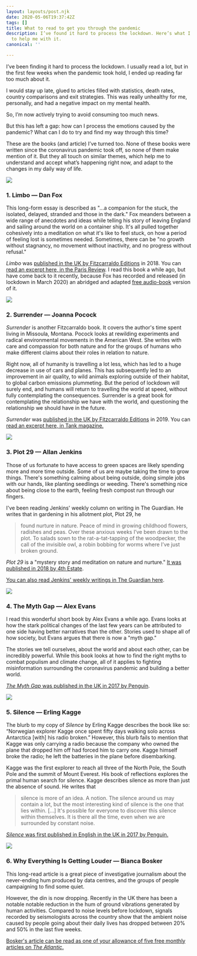 ```yaml
---
layout: layouts/post.njk
date: 2020-05-06T19:37:42Z
tags: []
title: What to read to get you through the pandemic
description: I’ve found it hard to process the lockdown. Here’s what I’ve been reading
  to help me with it.
canonical: ''

---
```

I’ve been finding it hard to process the lockdown. I usually read a lot, but in the first few weeks when the pandemic took hold, I ended up reading far too much about it.

I would stay up late, glued to articles filled with statistics, death rates, country comparisons and exit strategies. This was really unhealthy for me, personally, and had a negative impact on my mental health.

So, I’m now actively trying to avoid consuming too much news.

But this has left a gap: how can I process the emotions caused by the pandemic? What can I do to try and find my way through this time?

These are the books (and article) I’ve turned too. None of these books were written since the coronavirus pandemic took off, so none of them make mention of it. But they all touch on similar themes, which help me to understand and accept what’s happening right now, and adapt to the changes in my daily way of life.

![](/img/limbo.png)

### 1. Limbo — Dan Fox

This long-form essay is described as "...a companion for the stuck, the isolated, delayed, stranded and those in the dark." Fox meanders between a wide range of anecdotes and ideas while telling his story of leaving England and sailing around the world on a container ship. It's all pulled together cohesively into a meditation on what it's like to feel stuck, on how a period of feeling lost is sometimes needed. Sometimes, there can be "no growth without stagnancy, no movement without inactivity, and no progress without refusal."

_Limbo_ was [published in the UK by Fitzcarraldo Editions](https://fitzcarraldoeditions.com/books/limbo-1) in 2018. You can [read an excerpt here, in the Paris Review](https://www.theparisreview.org/blog/2019/05/02/stuck-in-limbo/). I read this book a while ago, but have come back to it recently, because Fox has recorded and released (in lockdown in March 2020) an abridged and adapted [free audio-book](https://soundcloud.com/danfoxx/sets/dan-fox-limbo) version of it.

![](/img/surrender.png)

### 2. Surrender — Joanna Pocock

_Surrender_ is another Fitzcarraldo book. It covers the author's time spent living in Missoula, Montana. Pocock looks at rewilding experiments and radical environmental movements in the American West. She writes with care and compassion for both nature and for the groups of humans who make different claims about their roles in relation to nature.

Right now, all of humanity is travelling a lot less, which has led to a huge decrease in use of cars and planes. This has subsequently led to an improvement in air quality, to wild animals exploring outside of their habitat, to global carbon emissions plummeting. But the period of lockdown will surely end, and humans will return to travelling the world at speed, without fully contemplating the consequences. Surrender is a great book for contemplating the relationship we have with the world, and questioning the relationship we should have in the future.

_Surrender_ was [published in the UK by Fitzcarraldo Editions](https://fitzcarraldoeditions.com/books/surrender) in 2019. You can [read an excerpt here, in Tank magazine.](https://tankmagazine.com/tank/2019/05/surrender/)

![](/img/plot29.png)

### 3. Plot 29 — Allan Jenkins

Those of us fortunate to have access to green spaces are likely spending more and more time outside. Some of us are maybe taking the time to grow things. There's something calming about being outside, doing simple jobs with our hands, like planting seedlings or weeding. There's something nice about being close to the earth, feeling fresh compost run through our fingers.

I've been reading Jenkins' weekly column on writing in The Guardian. He writes that in gardening in his allotment plot, Plot 29, he

> found nurture in nature. Peace of mind in growing childhood flowers, radishes and peas. Over these anxious weeks I’ve been drawn to the plot. To salads sown to the rat-a-tat-tapping of the woodpecker, the call of the invisible owl, a robin bobbing for worms where I’ve just broken ground.

_Plot 29_ is a "mystery story and meditation on nature and nurture." [It was published in 2018 by 4th Estate](https://www.4thestate.co.uk/book/plot-29-a-memoir-longlisted-for-the-baillie-gifford-and-wellcome-book-prize-9780008121983/).

[You can also read Jenkins' weekly writings in The Guardian here](https://www.theguardian.com/lifeandstyle/series/allan-jenkins-on-gardening).

![](/img/the-myth-gap.png)

### 4. The Myth Gap — Alex Evans

I read this wonderful short book by Alex Evans a while ago. Evans looks at how the stark political changes of the last few years can be attributed to one side having better narratives than the other. Stories used to shape all of how society, but Evans argues that there is now a "myth gap."

The stories we tell ourselves, about the world and about each other, can be incredibly powerful. While this book looks at how to find the right myths to combat populism and climate change, all of it applies to fighting misinformation surrounding the coronavirus pandemic and building a better world.

[_The Myth Gap_ was published in the UK in 2017 by Penguin](https://www.penguin.co.uk/books/111/1113478/the-myth-gap/9781909513112.html).

![](/img/silence.png)

### 5. Silence — Erling Kagge

The blurb to my copy of _Silence_ by Erling Kagge describes the book like so: “Norwegian explorer Kagge once spent fifty days walking solo across Antarctica \[with\] his radio broken.” However, this blurb fails to mention that Kagge was only carrying a radio because the company who owned the plane that dropped him off had forced him to carry one. Kagge himself broke the radio; he left the batteries in the plane before disembarking.

Kagge was the first explorer to reach all three of the North Pole, the South Pole and the summit of Mount Everest. His book of reflections explores the primal human search for silence. Kagge describes silence as more than just the absence of sound. He writes that

> silence is more of an idea. A notion. The silence around us may contain a lot, but the most interesting kind of silence is the one that lies within. \[...\] It's possible for everyone to discover this silence within themselves. It is there all the time, even when we are surrounded by constant noise.

[_Silence_ was first published in English in the UK in 2017 by Penguin.](https://www.penguin.co.uk/books/305/305428/silence/9780241309889.html)

![](/img/bosker.png)

### 6. Why Everything Is Getting Louder — Bianca Bosker

This long-read article is a great piece of investigative journalism about the never-ending hum produced by data centres, and the groups of people campaigning to find some quiet.

However, the din is now dropping. Recently in the UK there has been a notable notable reduction in the hum of ground vibrations generated by human activities. Compared to noise levels before lockdown, signals recorded by seismologists across the country show that the ambient noise caused by people going about their daily lives has dropped between 20% and 50% in the last five weeks.

[Bosker's article can be read as one of your allowance of five free monthly articles on _The Atlantic_.](https://www.theatlantic.com/magazine/archive/2019/11/the-end-of-silence/598366/)